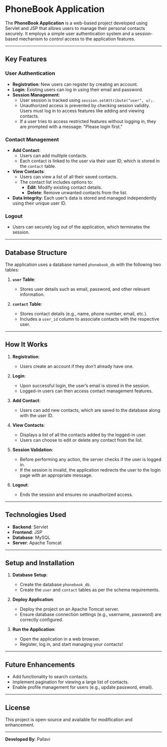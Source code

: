 
# PhoneBook Application

The **PhoneBook Application** is a web-based project developed using Servlet and JSP that allows users to manage their personal contacts securely. It employs a simple user authentication system and a session-based mechanism to control access to the application features.

---

## Key Features

### User Authentication
- **Registration**: New users can register by creating an account.
- **Login**: Existing users can log in using their email and password.
- **Session Management**: 
  - User session is tracked using `session.setAttribute("user", u);`.
  - Unauthorized access is prevented by checking session validity. Users must log in to access features like adding and viewing contacts.
  - If a user tries to access restricted features without logging in, they are prompted with a message: "Please login first."

### Contact Management
- **Add Contact**: 
  - Users can add multiple contacts.
  - Each contact is linked to the user via their user ID, which is stored in the `contact` table.
- **View Contacts**:
  - Users can view a list of all their saved contacts.
  - The contact list includes options to:
    - **Edit**: Modify existing contact details.
    - **Delete**: Remove unwanted contacts from the list.
- **Data Integrity**: Each user’s data is stored and managed independently using their unique user ID.

### Logout
- Users can securely log out of the application, which terminates the session.

---

## Database Structure

The application uses a database named `phonebook_db` with the following two tables:

1. **`user` Table**:
   - Stores user details such as email, password, and other relevant information.

2. **`contact` Table**:
   - Stores contact details (e.g., name, phone number, email, etc.).
   - Includes a `user_id` column to associate contacts with the respective user.

---

## How It Works

1. **Registration**:
   - Users create an account if they don’t already have one.

2. **Login**:
   - Upon successful login, the user’s email is stored in the session.
   - Logged-in users can then access contact management features.

3. **Add Contact**:
   - Users can add new contacts, which are saved to the database along with the user ID.

4. **View Contacts**:
   - Displays a list of all the contacts added by the logged-in user.
   - Users can choose to edit or delete any contact from the list.

5. **Session Validation**:
   - Before performing any action, the server checks if the user is logged in.
   - If the session is invalid, the application redirects the user to the login page with an appropriate message.

6. **Logout**:
   - Ends the session and ensures no unauthorized access.

---

## Technologies Used

- **Backend**: Servlet
- **Frontend**: JSP
- **Database**: MySQL
- **Server**: Apache Tomcat

---

## Setup and Installation

1. **Database Setup**:
   - Create the database `phonebook_db`.
   - Create the `user` and `contact` tables as per the schema requirements.

2. **Deploy Application**:
   - Deploy the project on an Apache Tomcat server.
   - Ensure database connection settings (e.g., username, password) are correctly configured.

3. **Run the Application**:
   - Open the application in a web browser.
   - Register, log in, and start managing your contacts!

---

## Future Enhancements

- Add functionality to search contacts.
- Implement pagination for viewing a large list of contacts.
- Enable profile management for users (e.g., update password, email).

---

## License

This project is open-source and available for modification and enhancement.

---

**Developed By**: Pallavi
